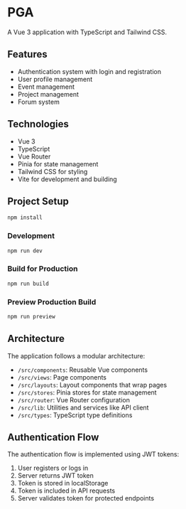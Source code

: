 # PGA

A Vue 3 application with TypeScript and Tailwind CSS.

## Features

- Authentication system with login and registration
- User profile management
- Event management
- Project management
- Forum system

## Technologies

- Vue 3
- TypeScript
- Vue Router
- Pinia for state management
- Tailwind CSS for styling
- Vite for development and building

## Project Setup

```sh
npm install
```

### Development

```sh
npm run dev
```

### Build for Production

```sh
npm run build
```

### Preview Production Build

```sh
npm run preview
```

## Architecture

The application follows a modular architecture:

- `/src/components`: Reusable Vue components
- `/src/views`: Page components
- `/src/layouts`: Layout components that wrap pages
- `/src/stores`: Pinia stores for state management
- `/src/router`: Vue Router configuration
- `/src/lib`: Utilities and services like API client
- `/src/types`: TypeScript type definitions

## Authentication Flow

The authentication flow is implemented using JWT tokens:

1. User registers or logs in
2. Server returns JWT token
3. Token is stored in localStorage
4. Token is included in API requests
5. Server validates token for protected endpoints
